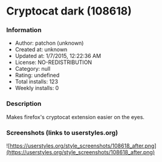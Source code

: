 # Cryptocat dark (108618)

### Information
- Author: patchon (unknown)
- Created at: unknown
- Updated at: 1/7/2015, 12:22:36 AM
- License: NO-REDISTRIBUTION
- Category: null
- Rating: undefined
- Total installs: 123
- Weekly installs: 0


### Description
Makes firefox's cryptocat extension easier on the eyes.


### Screenshots (links to userstyles.org)
![https://userstyles.org/style_screenshots/108618_after.png](https://userstyles.org/style_screenshots/108618_after.png)



